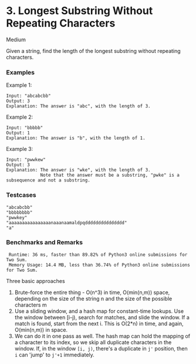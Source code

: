 # 3. Longest Substring Without Repeating Characters

Medium

Given a string, find the length of the longest substring without repeating characters.


### Examples 

Example 1:
```
Input: "abcabcbb"
Output: 3 
Explanation: The answer is "abc", with the length of 3. 
```

Example 2:
```
Input: "bbbbb"
Output: 1
Explanation: The answer is "b", with the length of 1.
```

Example 3:
```
Input: "pwwkew"
Output: 3
Explanation: The answer is "wke", with the length of 3. 
             Note that the answer must be a substring, "pwke" is a subsequence and not a substring.
```


### Testcases
```
"abcabcbb"
"bbbbbbbb"
"pwwkey"
"aaaaaaaaaaaaaaaanaaanaamaldpqddddddddddddddd"
"a"
```

### Benchmarks and Remarks

```
 Runtime: 36 ms, faster than 89.82% of Python3 online submissions for Two Sum.
 Memory Usage: 14.4 MB, less than 36.74% of Python3 online submissions for Two Sum.
```

 Three basic approaches
 1. Brute-force the entire thing - O(n^3) in time, O(min(n,m)) space, depending on the size of the string n and the size of the possible characters m
 2. Use a sliding window, and a hash map for constant-time lookups. Use the window between [i-j), search for matches, and slide the window. If a match is found, start from the next i. This is O(2*n) in time, and again, O(min(n,m)) in space.
 3. We can do it in one pass as well. The hash map can hold the mapping of a character to its index, so we skip all duplicate characters in the window. If, in the window `[i, j)`, there's a duplicate in `j'` position, then `i` can 'jump' to `j'+1` immediately.


